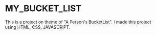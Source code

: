 # MY_BUCKET_LIST
This is a project on theme of "A Person's BucketList". I made this project using HTML, CSS, JAVASCRIPT.
